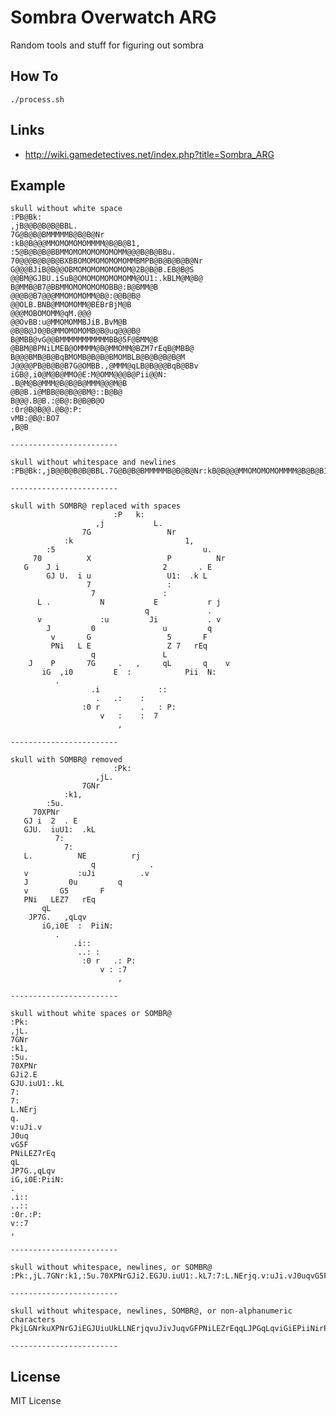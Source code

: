 Sombra Overwatch ARG
====================

Random tools and stuff for figuring out sombra

How To
------

    ./process.sh

Links
-----

- http://wiki.gamedetectives.net/index.php?title=Sombra_ARG

Example
-------

    skull without white space
    :PB@Bk:
    ,jB@@B@B@B@BBL.
    7G@B@B@BMMMMMB@B@B@Nr
    :kB@B@@@MMOMOMOMOMMMM@B@B@B1,
    :5@B@B@B@BBMMOMOMOMOMOMOMM@@@B@B@BBu.
    70@@@B@B@B@BXBBOMOMOMOMOMOMMBMPB@B@B@B@B@Nr
    G@@@BJiB@B@@OBMOMOMOMOMOMOM@2B@B@B.EB@B@S
    @@BM@GJBU.iSuB@OMOMOMOMOMOMM@OU1:.kBLM@M@B@
    B@MMB@B7@BBMMOMOMOMOMOBB@:B@BMM@B
    @@@B@B7@@@MMOMOMOMM@B@:@@B@B@
    @@OLB.BNB@MMOMOMM@BEBrBjM@B
    @@@MOBOMOMM@qM.@@@
    @@OvBB:u@MMOMOMMBJiB.BvM@B
    @B@B@J0@B@MMOMOMOMB@B@uq@@@B@
    B@MBB@vG@@BMMMMMMMMMMMBB@5F@BMM@B
    @BBM@BPNiLMEB@OMMMM@B@MMOMM@BZM7rEqB@MBB@
    B@@@BMB@B@BqBMOMB@B@B@BMOMBLB@B@B@B@B@M
    J@@@@PB@B@B@B7G@OMBB.,@MMM@qLB@B@@@BqB@BBv
    iGB@,i0@M@B@MMO@E:M@OMM@@@B@Pii@@N:
    .B@M@B@MMM@B@B@B@MMM@@@M@B
    @B@B.i@MBB@B@B@@BM@::B@B@
    B@@@.B@B.:@B@:B@B@B@O
    :0r@B@B@@.@B@:P:
    vMB:@B@:BO7
    ,B@B

    ------------------------

    skull without whitespace and newlines
    :PB@Bk:,jB@@B@B@B@BBL.7G@B@B@BMMMMMB@B@B@Nr:kB@B@@@MMOMOMOMOMMMM@B@B@B1,:5@B@B@B@BBMMOMOMOMOMOMOMM@@@B@B@BBu.70@@@B@B@B@BXBBOMOMOMOMOMOMMBMPB@B@B@B@B@NrG@@@BJiB@B@@OBMOMOMOMOMOMOM@2B@B@B.EB@B@S@@BM@GJBU.iSuB@OMOMOMOMOMOMM@OU1:.kBLM@M@B@B@MMB@B7@BBMMOMOMOMOMOBB@:B@BMM@B@@@B@B7@@@MMOMOMOMM@B@:@@B@B@@@OLB.BNB@MMOMOMM@BEBrBjM@B@@@MOBOMOMM@qM.@@@@@OvBB:u@MMOMOMMBJiB.BvM@B@B@B@J0@B@MMOMOMOMB@B@uq@@@B@B@MBB@vG@@BMMMMMMMMMMMBB@5F@BMM@B@BBM@BPNiLMEB@OMMMM@B@MMOMM@BZM7rEqB@MBB@B@@@BMB@B@BqBMOMB@B@B@BMOMBLB@B@B@B@B@MJ@@@@PB@B@B@B7G@OMBB.,@MMM@qLB@B@@@BqB@BBviGB@,i0@M@B@MMO@E:M@OMM@@@B@Pii@@N:.B@M@B@MMM@B@B@B@MMM@@@M@B@B@B.i@MBB@B@B@@BM@::B@B@B@@@.B@B.:@B@:B@B@B@O:0r@B@B@@.@B@:P:vMB:@B@:BO7,B@B

    ------------------------

    skull with SOMBR@ replaced with spaces
                           :P   k:                         
                       ,j           L.                     
                    7G                 Nr                  
                :k                         1,              
            :5                                 u.          
         70          X                 P          Nr       
       G    J i                       2       . E          
            GJ U.  i u                 U1:  .k L           
                     7                 :                   
                      7               :                    
          L .           N           E           r j        
                                  q             .          
          v             :u         Ji           . v        
            J         0               u         q          
             v       G                 5       F           
             PNi   L E                 Z 7   rEq           
                      q               L                    
        J    P       7G     .   ,     qL       q    v      
           iG  ,i0         E  :            Pii  N:         
              .                                            
                      .i             ::                    
                       .   .:    :                         
                    :0 r         .   : P:                  
                        v   :    :  7                      
                            ,          

    ------------------------

    skull with SOMBR@ removed
                           :Pk:                         
                       ,jL.                     
                    7GNr                  
                :k1,              
            :5u.          
         70XPNr       
       GJ i  2  . E     
       GJU.  iuU1:  .kL     
              7:            
                7:              
       L.          NE          rj     
                      q            .       
       v           :uJi          .v     
       J         0u         q     
       v       G5       F     
       PNi   LEZ7   rEq     
           qL         
        JP7G.   ,qLqv      
           iG,i0E  :  PiiN:         
              .                   
                  .i::                
                   ..: :                  
                    :0 r   .: P:                  
                        v : :7                      
                            ,       

    ------------------------

    skull without white spaces or SOMBR@
    :Pk:
    ,jL.
    7GNr
    :k1,
    :5u.
    70XPNr
    GJi2.E
    GJU.iuU1:.kL
    7:
    7:
    L.NErj
    q.
    v:uJi.v
    J0uq
    vG5F
    PNiLEZ7rEq
    qL
    JP7G.,qLqv
    iG,i0E:PiiN:
    .
    .i::
    ..::
    :0r.:P:
    v::7
    ,

    ------------------------

    skull without whitespace, newlines, or SOMBR@
    :Pk:,jL.7GNr:k1,:5u.70XPNrGJi2.EGJU.iuU1:.kL7:7:L.NErjq.v:uJi.vJ0uqvG5FPNiLEZ7rEqqLJP7G.,qLqviG,i0E:PiiN:..i::..:::0r.:P:v::7,

    ------------------------

    skull without whitespace, newlines, SOMBR@, or non-alphanumeric characters
    PkjLGNrkuXPNrGJiEGJUiuUkLLNErjqvuJivJuqvGFPNiLEZrEqqLJPGqLqviGiEPiiNirPv

    ------------------------


License
-------

MIT License
